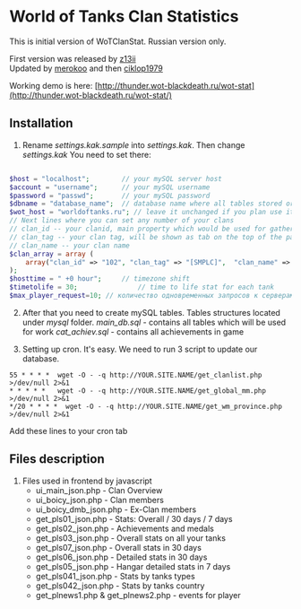 ﻿# World of Tanks Clan Statistics #

This is initial version of WoTClanStat. Russian version only.

First version was released by [z13ii](http://forum.worldoftanks.ru/index.php?/topic/84257-)  
Updated by [merokoo](http://forum.worldoftanks.ru/index.php?/user/261770-merokoo/) and then [ciklop1979](http://forum.worldoftanks.ru/index.php?/user/1612931-ciklop1979/)

Working demo is here: [http://thunder.wot-blackdeath.ru/wot-stat](http://thunder.wot-blackdeath.ru/wot-stat/)  

## Installation #

1. Rename _settings.kak.sample_ into _settings.kak_. Then change _settings.kak_
	You need to set there:

```php

$host = "localhost";		// your mySQL server host
$account = "username";		// your mySQL username
$password = "passwd";		// your mySQL password
$dbname = "database_name";	// database name where all tables stored or will be stored
$wot_host = "worldoftanks.ru"; // leave it unchanged if you plan use it on Russian cluster
// Next lines where you can set any number of your clans
// clan_id -- your clanid, main property which would be used for gathering information about your clan
// clan_tag -- your clan tag, will be shown as tab on the top of the page
// clan_name -- your clan name
$clan_array = array (
	array("clan_id" => "102", "clan_tag" => "[SMPLC]",  "clan_name" => "Sample clan"),
);
$hosttime = " +0 hour";		// timezone shift
$timetolife = 30;               // time to life stat for each tank
$max_player_request=10; // количество одновременных запросов к серверам КВГ
```

2. After that you need to create mySQL tables. Tables structures located under *mysql* folder.
	_main_db.sql_ - contains all tables which will be used for work
	_cat_achiev.sql_ - contains all achievements in game
	
3. Setting up cron. It's easy. We need to run 3 script to update our database.

```shell
55 * * * *  wget -O - -q http://YOUR.SITE.NAME/get_clanlist.php >/dev/null 2>&1
* * * * *   wget -O - -q http://YOUR.SITE.NAME/get_global_mm.php >/dev/null 2>&1
*/20 * * * *  wget -O - -q http://YOUR.SITE.NAME/get_wm_province.php >/dev/null 2>&1
```
  Add these lines to your cron tab
	
## Files description #
1. Files used in frontend by javascript
	* ui_main_json.php - Clan Overview
	* ui_boicy_json.php - Clan members
	* ui_boicy_dmb_json.php - Ex-Clan members
	* get_pls01_json.php - Stats: Overall / 30 days / 7 days
	* get_pls02_json.php - Achievements and medals
	* get_pls03_json.php - Overall stats on all your tanks
	* get_pls07_json.php - Overall stats in 30 days
	* get_pls06_json.php - Detailed stats in 30 days
	* get_pls05_json.php - Hangar detailed stats in 7 days
	* get_pls041_json.php - Stats by tanks types
	* get_pls042_json.php - Stats by tanks country 
	* get_plnews1.php &	get_plnews2.php - events for player


